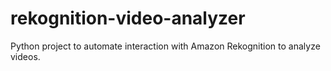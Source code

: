 # rekognition-video-analyzer
Python project to automate interaction with Amazon Rekognition to analyze videos.
